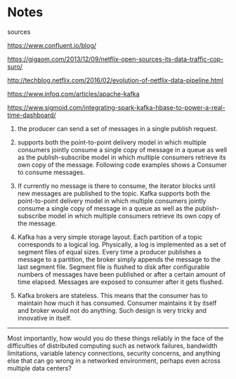 # Notes

sources

https://www.confluent.io/blog/

https://gigaom.com/2013/12/09/netflix-open-sources-its-data-traffic-cop-suro/

http://techblog.netflix.com/2016/02/evolution-of-netflix-data-pipeline.html

https://www.infoq.com/articles/apache-kafka

https://www.sigmoid.com/integrating-spark-kafka-hbase-to-power-a-real-time-dashboard/

1) the producer can send a set of messages in a single publish request. 

2) supports both the point-to-point delivery model in which multiple consumers jointly consume a single copy of message in a queue as well as the publish-subscribe model in which multiple consumers retrieve its own copy of the message. Following code examples shows a Consumer to consume messages.

3)  If currently no message is there to consume, the iterator blocks until new messages are published to the topic. Kafka supports both the point-to-point delivery model in which multiple consumers jointly consume a single copy of message in a queue as well as the publish-subscribe model in which multiple consumers retrieve its own copy of the message.

4) Kafka has a very simple storage layout. Each partition of a topic corresponds to a logical log. Physically, a log is implemented as a set of segment files of equal sizes. Every time a producer publishes a message to a partition, the broker simply appends the message to the last segment file. Segment file is flushed to disk after configurable numbers of messages have been published or after a certain amount of time elapsed. Messages are exposed to consumer after it gets flushed.

5) Kafka brokers are stateless. This means that the consumer has to maintain how much it has consumed. Consumer maintains it by itself and broker would not do anything. Such design is very tricky and innovative in itself.

*********************
 Most importantly, how would you do these things reliably in the face of the difficulties of distributed computing such as network failures, bandwidth limitations, variable latency connections, security concerns, and anything else that can go wrong in a networked environment, perhaps even across multiple data centers? 

